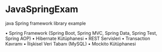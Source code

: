 # JavaSpringExam
java Spring framework library example

• Spring Framework (Spring Boot, Spring MVC, Spring Data, Spring Test, Spring AOP)
• Hibernate Kütüphanesi
• REST Servisleri
• Transaction Kavramı
• İlişkisel Veri Tabanı (MySQL)
• Mockito Kütüphanesi